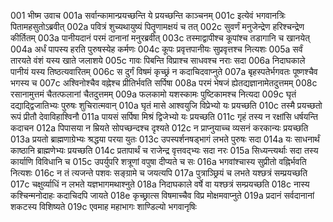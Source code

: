 001	भीष्म उवाच
001a	सर्वान्कामान्प्रयच्छन्ति ये प्रयच्छन्ति काञ्चनम्
001c	इत्येवं भगवानत्रिः पितामहसुतोऽब्रवीत्
002a	पवित्रं शुच्यथायुष्यं पितॄणामक्षयं च तत्
002c	सुवर्णं मनुजेन्द्रेण हरिश्चन्द्रेण कीर्तितम्
003a	पानीयदानं परमं दानानां मनुरब्रवीत्
003c	तस्माद्वापीश्च कूपांश्च तडागानि च खानयेत्
004a	अर्धं पापस्य हरति पुरुषस्येह कर्मणः
004c	कूपः प्रवृत्तपानीयः सुप्रवृत्तश्च नित्यशः
005a	सर्वं तारयते वंशं यस्य खाते जलाशये
005c	गावः पिबन्ति विप्राश्च साधवश्च नराः सदा
006a	निदाघकाले पानीयं यस्य तिष्ठत्यवारितम्
006c	स दुर्गं विषमं कृच्छ्रं न कदाचिदवाप्नुते
007a	बृहस्पतेर्भगवतः पूष्णश्चैव भगस्य च
007c	अश्विनोश्चैव वह्नेश्च प्रीतिर्भवति सर्पिषा
008a	परमं भेषजं ह्येतद्यज्ञानामेतदुत्तमम्
008c	रसानामुत्तमं चैतत्फलानां चैतदुत्तमम्
009a	फलकामो यशस्कामः पुष्टिकामश्च नित्यदा
009c	घृतं दद्याद्द्विजातिभ्यः पुरुषः शुचिरात्मवान्
010a	घृतं मासे आश्वयुजि विप्रेभ्यो यः प्रयच्छति
010c	तस्मै प्रयच्छतो रूपं प्रीतौ देवाविहाश्विनौ
011a	पायसं सर्पिषा मिश्रं द्विजेभ्यो यः प्रयच्छति
011c	गृहं तस्य न रक्षांसि धर्षयन्ति कदाचन
012a	पिपासया न म्रियते सोपच्छन्दश्च दृश्यते
012c	न प्राप्नुयाच्च व्यसनं करकान्यः प्रयच्छति
013a	प्रयतो ब्राह्मणाग्रेभ्यः श्रद्धया परया युतः
013c	उपस्पर्शनषड्भागं लभते पुरुषः सदा
014a	यः साधनार्थं काष्ठानि ब्राह्मणेभ्यः प्रयच्छति
014c	प्रतापार्थं च राजेन्द्र वृत्तवद्भ्यः सदा नरः
015a	सिध्यन्त्यर्थाः सदा तस्य कार्याणि विविधानि च
015c	उपर्युपरि शत्रूणां वपुषा दीप्यते च सः
016a	भगवांश्चास्य सुप्रीतो वह्निर्भवति नित्यशः
016c	न तं त्यजन्ते पशवः सङ्ग्रामे च जयत्यपि
017a	पुत्राञ्छ्रियं च लभते यश्छत्रं सम्प्रयच्छति
017c	चक्षुर्व्याधिं न लभते यज्ञभागमथाश्नुते
018a	निदाघकाले वर्षे वा यश्छत्रं सम्प्रयच्छति
018c	नास्य कश्चिन्मनोदाहः कदाचिदपि जायते
018e	कृच्छ्रात्स विषमाच्चैव विप्र मोक्षमवाप्नुते
019a	प्रदानं सर्वदानानां शकटस्य विशिष्यते
019c	एवमाह महाभागः शाण्डिल्यो भगवानृषिः
